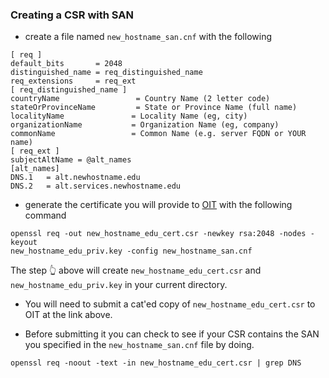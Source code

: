 ### Creating a CSR with SAN

* create a file named `new_hostname_san.cnf` with the following

```
[ req ]
default_bits       = 2048
distinguished_name = req_distinguished_name
req_extensions     = req_ext
[ req_distinguished_name ]
countryName                 = Country Name (2 letter code)
stateOrProvinceName         = State or Province Name (full name)
localityName               = Locality Name (eg, city)
organizationName           = Organization Name (eg, company)
commonName                 = Common Name (e.g. server FQDN or YOUR name)
[ req_ext ]
subjectAltName = @alt_names
[alt_names]
DNS.1   = alt.newhostname.edu
DNS.2   = alt.services.newhostname.edu
```

* generate the certificate you will provide to
  [OIT](https://princeton.service-now.com/snap?sys_id=c85dafbd4f752e0018ddd48e5210c7e4&id=sc_cat_item&table=sc_cat_item)
  with the following command

```
openssl req -out new_hostname_edu_cert.csr -newkey rsa:2048 -nodes -keyout
new_hostname_edu_priv.key -config new_hostname_san.cnf
```

The step :point_up_2: above will create `new_hostname_edu_cert.csr` and
`new_hostname_edu_priv.key` in your current directory.

* You will need to submit a cat'ed copy of `new_hostname_edu_cert.csr` to OIT at
  the link above.

* Before submitting it you can check to see if your CSR contains the SAN you
  specified in the `new_hostname_san.cnf` file by doing.

```
openssl req -noout -text -in new_hostname_edu_cert.csr | grep DNS
```
